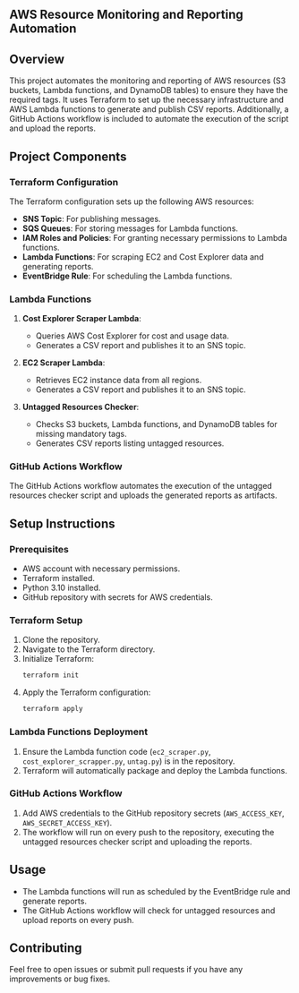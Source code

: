## AWS Resource Monitoring and Reporting Automation

## Overview

This project automates the monitoring and reporting of AWS resources (S3 buckets, Lambda functions, and DynamoDB tables) to ensure they have the required tags. It uses Terraform to set up the necessary infrastructure and AWS Lambda functions to generate and publish CSV reports. Additionally, a GitHub Actions workflow is included to automate the execution of the script and upload the reports.

## Project Components

### Terraform Configuration

The Terraform configuration sets up the following AWS resources:

- **SNS Topic**: For publishing messages.
- **SQS Queues**: For storing messages for Lambda functions.
- **IAM Roles and Policies**: For granting necessary permissions to Lambda functions.
- **Lambda Functions**: For scraping EC2 and Cost Explorer data and generating reports.
- **EventBridge Rule**: For scheduling the Lambda functions.

### Lambda Functions

1. **Cost Explorer Scraper Lambda**:
   - Queries AWS Cost Explorer for cost and usage data.
   - Generates a CSV report and publishes it to an SNS topic.

2. **EC2 Scraper Lambda**:
   - Retrieves EC2 instance data from all regions.
   - Generates a CSV report and publishes it to an SNS topic.

3. **Untagged Resources Checker**:
   - Checks S3 buckets, Lambda functions, and DynamoDB tables for missing mandatory tags.
   - Generates CSV reports listing untagged resources.

### GitHub Actions Workflow

The GitHub Actions workflow automates the execution of the untagged resources checker script and uploads the generated reports as artifacts.

## Setup Instructions

### Prerequisites

- AWS account with necessary permissions.
- Terraform installed.
- Python 3.10 installed.
- GitHub repository with secrets for AWS credentials.

### Terraform Setup

1. Clone the repository.
2. Navigate to the Terraform directory.
3. Initialize Terraform:
   ```sh
   terraform init
   ```
4. Apply the Terraform configuration:
   ```sh
   terraform apply
   ```

### Lambda Functions Deployment

1. Ensure the Lambda function code (`ec2_scraper.py`, `cost_explorer_scrapper.py`, `untag.py`) is in the repository.
2. Terraform will automatically package and deploy the Lambda functions.

### GitHub Actions Workflow

1. Add AWS credentials to the GitHub repository secrets (`AWS_ACCESS_KEY`, `AWS_SECRET_ACCESS_KEY`).
2. The workflow will run on every push to the repository, executing the untagged resources checker script and uploading the reports.

## Usage

- The Lambda functions will run as scheduled by the EventBridge rule and generate reports.
- The GitHub Actions workflow will check for untagged resources and upload reports on every push.

## Contributing

Feel free to open issues or submit pull requests if you have any improvements or bug fixes.

